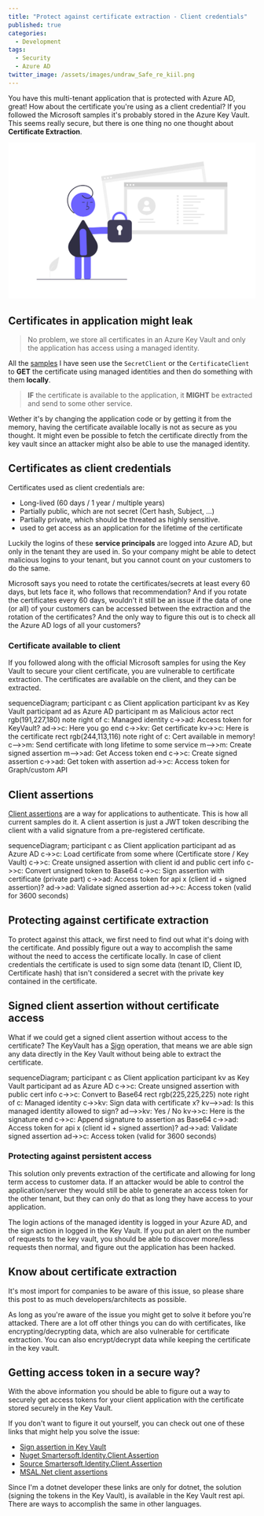 ```yaml
---
title: "Protect against certificate extraction - Client credentials"
published: true
categories:
  - Development
tags:
  - Security
  - Azure AD
twitter_image: /assets/images/undraw_Safe_re_kiil.png
---
```


You have this multi-tenant application that is protected with Azure AD, great! How about the certificate you're using as a client credential? If you followed the Microsoft samples it's probably stored in the Azure Key Vault. This seems really secure, but there is one thing no one thought about **Certificate Extraction**.

![undraw image](/assets/images/undraw_Safe_re_kiil.png)

<!--more-->

## Certificates in application might leak

> No problem, we store all certificates in an Azure Key Vault and only the application has access using a managed identity.

All the [samples](https://svrooij.io/2022/01/20/secure-multi-tenant-app/#keyvault-to-the-rescue-not-really) I have seen use the `SecretClient` or the `CertificateClient` to **GET** the certificate using managed identities and then do something with them **locally**.

> **IF** the certificate is available to the application, it **MIGHT** be extracted and send to some other service.

Wether it's by changing the application code or by getting it from the memory, having the certificate available locally is not as secure as you thought. It might even be possible to fetch the certificate directly from the key vault since an attacker might also be able to use the managed identity.

## Certificates as client credentials

Certificates used as client credentials are:

- Long-lived (60 days / 1 year / multiple years)
- Partially public, which are not secret (Cert hash, Subject, ...)
- Partially private, which should be threated as highly sensitive.
- used to get access as an application for the lifetime of the certificate

Luckily the logins of these **service principals** are logged into Azure AD, but only in the tenant they are used in. So your company might be able to detect malicious logins to your tenant, but you cannot count on your customers to do the same.

Microsoft says you need to rotate the certificates/secrets at least every 60 days, but lets face it, who follows that recommendation? And if you rotate the certificates every 60 days, wouldn't it still be an issue if the data of one (or all) of your customers can be accessed between the extraction and the rotation of the certificates? And the only way to figure this out is to check all the Azure AD logs of all your customers?

### Certificate available to client

If you followed along with the official Microsoft samples for using the Key Vault to secure your client certificate, you are vulnerable to certificate extraction. The certificates are available on the client, and they can be extracted.

<div class="mermaid">
sequenceDiagram;
    participant c as Client application
    participant kv as Key Vault
    participant ad as Azure AD
    participant m as Malicious actor
    rect rgb(191,227,180)
    note right of c: Managed identity
    c->>ad: Access token for KeyVault?
    ad->>c: Here you go
    end
    c->>kv: Get certificate
    kv->>c: Here is the certificate
    rect rgb(244,113,116)
    note right of c: Cert available in memory!
    c-->>m: Send certificate with long lifetime to some service
    m-->>m: Create signed assertion
    m-->>ad: Get Access token
    end
    c->>c: Create signed assertion
    c->>ad: Get token with assertion
    ad->>c: Access token for Graph/custom API
</div>

## Client assertions

[Client assertions](https://docs.microsoft.com/en-us/azure/active-directory/develop/active-directory-certificate-credentials) are a way for applications to authenticate. This is how all current samples do it. A client assertion is just a JWT token describing the client with a valid signature from a pre-registered certificate.

<div class="mermaid">
sequenceDiagram;
    participant c as Client application
    participant ad as Azure AD
    c->>c: Load certificate from some where (Certificate store / Key Vault)
    c->>c: Create unsigned assertion with client id and public cert info
    c->>c: Convert unsigned token to Base64
    c->>c: Sign assertion with certificate (private part)
    c->>ad: Access token for api x (client id + signed assertion)?
    ad->>ad: Validate signed assertion
    ad->>c: Access token (valid for 3600 seconds)
</div>

## Protecting against certificate extraction

To protect against this attack, we first need to find out what it's doing with the certificate. And possibly figure out a way to accomplish the same without the need to access the certificate locally. In case of client credentials the certificate is used to sign some data (tenant ID, Client ID, Certificate hash) that isn't considered a secret with the private key contained in the certificate.

## Signed client assertion without certificate access

What if we could get a signed client assertion without access to the certificate? The KeyVault has a [Sign](https://docs.microsoft.com/en-us/rest/api/keyvault/keys/sign/sign) operation, that means we are able sign any data directly in the Key Vault without being able to extract the certificate.

<div class="mermaid">
sequenceDiagram;
    participant c as Client application
    participant kv as Key Vault
    participant ad as Azure AD
    c->>c: Create unsigned assertion with public cert info
    c->>c: Convert to Base64
    rect rgb(225,225,225)
    note right of c: Managed identity
    c->>kv: Sign data with certificate x?
    kv-->>ad: Is this managed identity allowed to sign?
    ad-->>kv: Yes / No
    kv->>c: Here is the signature
    end
    c->>c: Append signature to assertion as Base64
    c->>ad: Access token for api x (client id + signed assertion)?
    ad->>ad: Validate signed assertion
    ad->>c: Access token (valid for 3600 seconds)
</div>

### Protecting against persistent access

This solution only prevents extraction of the certificate and allowing for long term access to customer data. If an attacker would be able to control the application/server they would still be able to generate an access token for the other tenant, but they can only do that as long they have access to your application.

The login actions of the managed identity is logged in your Azure AD, and the sign action in logged in the Key Vault. If you put an alert on the number of requests to the key vault, you should be able to discover more/less requests then normal, and figure out the application has been hacked.

## Know about certificate extraction

It's most import for companies to be aware of this issue, so please share this post to as much developers/architects as possible.

As long as you're aware of the issue you might get to solve it before you're attacked. There are a lot off other things you can do with certificates, like encrypting/decrypting data, which are also vulnerable for certificate extraction. You can also encrypt/decrypt data while keeping the certificate in the key vault.

## Getting access token in a secure way?

With the above information you should be able to figure out a way to securely get access tokens for your client application with the certificate stored securely in the Key Vault.

If you don't want to figure it out yourself, you can check out one of these links that might help you solve the issue:

- [Sign assertion in Key Vault](https://svrooij.io/2022/01/20/secure-multi-tenant-app/#keyvault-to-the-rescue)
- [Nuget Smartersoft.Identity.Client.Assertion](https://www.nuget.org/packages/Smartersoft.Identity.Client.Assertion/)
- [Source Smartersoft.Identity.Client.Assertion](https://github.com/Smartersoft/identity-client-assertion/tree/main/src/Smartersoft.Identity.Client.Assertion)
- [MSAL.Net client assertions](https://docs.microsoft.com/en-us/azure/active-directory/develop/msal-net-client-assertions)

Since I'm a dotnet developer these links are only for dotnet, the solution (signing the tokens in the Key Vault), is available in the Key Vault rest api. There are ways to accomplish the same in other languages.

<script src="{{ "/assets/mermaid-8.9.2/mermaid.min.js" | relative_url }}"></script>
